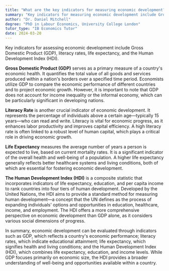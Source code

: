 ```yaml
---
title: "What are the key indicators for measuring economic development?"
summary: "Key indicators for measuring economic development include Gross Domestic Product (GDP), literacy rate, life expectancy, and Human Development Index (HDI)."
author: "Dr. Daniel Mitchell"
degree: "PhD in Labour Economics, University College London"
tutor_type: "IB Economics Tutor"
date: 2024-03-20
---
```


Key indicators for assessing economic development include Gross Domestic Product (GDP), literacy rates, life expectancy, and the Human Development Index (HDI).

**Gross Domestic Product (GDP)** serves as a primary measure of a country's economic health. It quantifies the total value of all goods and services produced within a nation's borders over a specified time period. Economists utilize GDP to compare the economic performance of different countries and to project economic growth. However, it is important to note that GDP does not account for income inequality or the informal economy, which can be particularly significant in developing nations.

**Literacy Rate** is another crucial indicator of economic development. It represents the percentage of individuals above a certain age—typically 15 years—who can read and write. Literacy is vital for economic progress, as it enhances labor productivity and improves capital efficiency. A high literacy rate is often linked to a robust level of human capital, which plays a critical role in driving economic growth.

**Life Expectancy** measures the average number of years a person is expected to live, based on current mortality rates. It is a significant indicator of the overall health and well-being of a population. A higher life expectancy generally reflects better healthcare systems and living conditions, both of which are essential for fostering economic development.

**The Human Development Index (HDI)** is a composite statistic that incorporates indicators of life expectancy, education, and per capita income to rank countries into four tiers of human development. Developed by the United Nations, the HDI aims to provide a standard method for measuring human development—a concept that the UN defines as the process of expanding individuals' options and opportunities in education, healthcare, income, and employment. The HDI offers a more comprehensive perspective on economic development than GDP alone, as it considers various social dimensions of progress.

In summary, economic development can be evaluated through indicators such as GDP, which reflects a country's economic performance; literacy rates, which indicate educational attainment; life expectancy, which signifies health and living conditions; and the Human Development Index (HDI), which combines life expectancy, education, and income levels. While GDP focuses primarily on economic size, the HDI provides a broader understanding of well-being and opportunities available within a country.
    